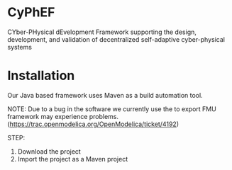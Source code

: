 # CyPhEF
CYber-PHysical dEvelopment Framework supporting the design, development, and validation of decentralized self-adaptive cyber-physical systems

# Installation
Our Java based framework uses Maven as a build automation tool.

NOTE: Due to a bug in the software we currently use the to export FMU framework may experience problems. (https://trac.openmodelica.org/OpenModelica/ticket/4192)

STEP:
1. Download the project
2. Import the project as a Maven project
